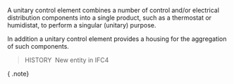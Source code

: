 ﻿A unitary control element combines a number of control and/or electrical distribution components into a single product, such as a thermostat or humidistat, to perform a singular (unitary) purpose.

In addition a unitary control element provides a housing for the aggregation of such components.

> HISTORY&nbsp; New entity in IFC4

{ .note}
>
